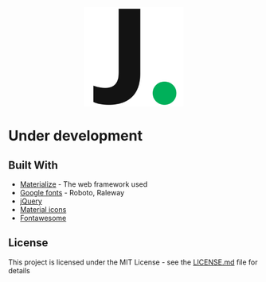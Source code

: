 <p align="center"> 
  <img src="https://github.com/JesperBry/jesperbry.me/blob/master/img/Logo.png" width="200" height="200">
</p>

# Under development

## Built With

* [Materialize](http://materializecss.com/) - The web framework used
* [Google fonts](https://fonts.google.com/) - Roboto, Raleway
* [jQuery](https://jquery.com/)
* [Material icons](https://material.io/icons/)
* [Fontawesome](https://fontawesome.com/)

## License

This project is licensed under the MIT License - see the [LICENSE.md](https://github.com/JesperBry/jesperbry.me/blob/master/LICENSE) file for details
